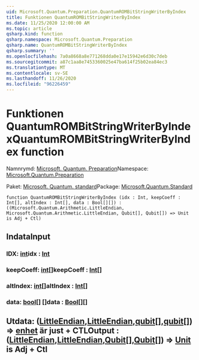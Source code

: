 ```yaml
---
uid: Microsoft.Quantum.Preparation.QuantumROMBitStringWriterByIndex
title: Funktionen QuantumROMBitStringWriterByIndex
ms.date: 11/25/2020 12:00:00 AM
ms.topic: article
qsharp.kind: function
qsharp.namespace: Microsoft.Quantum.Preparation
qsharp.name: QuantumROMBitStringWriterByIndex
qsharp.summary: ''
ms.openlocfilehash: 7a0a8668a8e771268dda0e17e15942e6d30c7deb
ms.sourcegitcommit: a87c1aa8e7453360025e47ba614f25b02ea84ec3
ms.translationtype: MT
ms.contentlocale: sv-SE
ms.lasthandoff: 11/26/2020
ms.locfileid: "96226459"
---
```

# <a name="quantumrombitstringwriterbyindex-function"></a><span data-ttu-id="524f9-102">Funktionen QuantumROMBitStringWriterByIndex</span><span class="sxs-lookup"><span data-stu-id="524f9-102">QuantumROMBitStringWriterByIndex function</span></span>

<span data-ttu-id="524f9-103">Namnrymd: [Microsoft. Quantum. Preparation](xref:Microsoft.Quantum.Preparation)</span><span class="sxs-lookup"><span data-stu-id="524f9-103">Namespace: [Microsoft.Quantum.Preparation](xref:Microsoft.Quantum.Preparation)</span></span>

<span data-ttu-id="524f9-104">Paket: [Microsoft. Quantum. standard](https://nuget.org/packages/Microsoft.Quantum.Standard)</span><span class="sxs-lookup"><span data-stu-id="524f9-104">Package: [Microsoft.Quantum.Standard](https://nuget.org/packages/Microsoft.Quantum.Standard)</span></span>




```qsharp
function QuantumROMBitStringWriterByIndex (idx : Int, keepCoeff : Int[], altIndex : Int[], data : Bool[][]) : ((Microsoft.Quantum.Arithmetic.LittleEndian, Microsoft.Quantum.Arithmetic.LittleEndian, Qubit[], Qubit[]) => Unit is Adj + Ctl)
```


## <a name="input"></a><span data-ttu-id="524f9-105">Indata</span><span class="sxs-lookup"><span data-stu-id="524f9-105">Input</span></span>

### <a name="idx--int"></a><span data-ttu-id="524f9-106">IDX: [int](xref:microsoft.quantum.lang-ref.int)</span><span class="sxs-lookup"><span data-stu-id="524f9-106">idx : [Int](xref:microsoft.quantum.lang-ref.int)</span></span>




### <a name="keepcoeff--int"></a><span data-ttu-id="524f9-107">keepCoeff: [int](xref:microsoft.quantum.lang-ref.int)[]</span><span class="sxs-lookup"><span data-stu-id="524f9-107">keepCoeff : [Int](xref:microsoft.quantum.lang-ref.int)[]</span></span>




### <a name="altindex--int"></a><span data-ttu-id="524f9-108">altIndex: [int](xref:microsoft.quantum.lang-ref.int)[]</span><span class="sxs-lookup"><span data-stu-id="524f9-108">altIndex : [Int](xref:microsoft.quantum.lang-ref.int)[]</span></span>




### <a name="data--bool"></a><span data-ttu-id="524f9-109">data: [bool](xref:microsoft.quantum.lang-ref.bool)[] []</span><span class="sxs-lookup"><span data-stu-id="524f9-109">data : [Bool](xref:microsoft.quantum.lang-ref.bool)[][]</span></span>





## <a name="output--littleendianlittleendianqubitqubit--unit--is-adj--ctl"></a><span data-ttu-id="524f9-110">Utdata: ([LittleEndian](xref:Microsoft.Quantum.Arithmetic.LittleEndian),[LittleEndian](xref:Microsoft.Quantum.Arithmetic.LittleEndian),[qubit](xref:microsoft.quantum.lang-ref.qubit)[],[qubit](xref:microsoft.quantum.lang-ref.qubit)[]) => [enhet](xref:microsoft.quantum.lang-ref.unit)  är just + CTL</span><span class="sxs-lookup"><span data-stu-id="524f9-110">Output : ([LittleEndian](xref:Microsoft.Quantum.Arithmetic.LittleEndian),[LittleEndian](xref:Microsoft.Quantum.Arithmetic.LittleEndian),[Qubit](xref:microsoft.quantum.lang-ref.qubit)[],[Qubit](xref:microsoft.quantum.lang-ref.qubit)[]) => [Unit](xref:microsoft.quantum.lang-ref.unit)  is Adj + Ctl</span></span>

